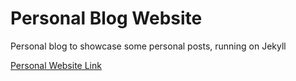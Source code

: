 # Personal Blog Website

<p>
  Personal blog to showcase some personal posts, running on Jekyll
</p>

<a href="https://b-rbmp.github.io/">Personal Website Link</a>

